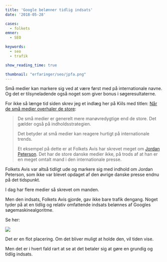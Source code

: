 ```yaml
---
title: 'Google belønner tidlig indsats'
date: '2018-05-28'

cases:
  - folkets
emner:
  - SEO

keywords:
  - seo
  - trafik

show_reading_time: true

thumbnail: "erfaringer/seo/jpfa.png"
---
```


Små medier kan markere sig ved at være først med på internationale navne. Og det er tilsyneladende også noget som giver bonus i søgeresultaterne.


For ikke så længe tid siden skrev jeg et indlæg her på Kiils med titlen: [Når de små medier overhaler de store](/blog/overhaling):

> De små medier er generelt mere manøvredygtige end de store. Det gælder også på indholdsstrategien.
>
> Det betyder at små medier kan reagere hurtigt på internationale trends.
>
> Et eksempel på dette er at Folkets Avis har skrevet meget om [Jordan Peterson](https://www.folkets.dk/person/jordan-peterson). Det har de store danske medier ikke, på trods af at han er en meget omtalt mand i den internationale presse.

Folkets Avis var altså tidligt ude og markere sig med indhold om Jordan Peterson, som ikke var blevet opdaget af den øvrige danske presse endnu på det tidspunkt.

I dag har flere medier så skrevet om manden.

Men den indsats, Folkets Avis gjorde, gav ikke bare trafik dengang. Noget tyder på at en tidlig og relativ omfattende indsats belønnes af Googles søgemaskinealgoritme.

Se her:

![](/erfaringer/seo/jpfa.png)

Det er en flot placering. Om det bliver muligt at holde den, vil tiden vise.

Men det er i hvert fald rart at se at det betaler sig at gøre en grundig og tidlig indsats.
